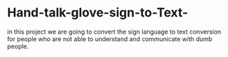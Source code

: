 # Hand-talk-glove-sign-to-Text-
in this project we are going to convert the sign language to text conversion for people who are not able to understand and communicate with dumb people.  
